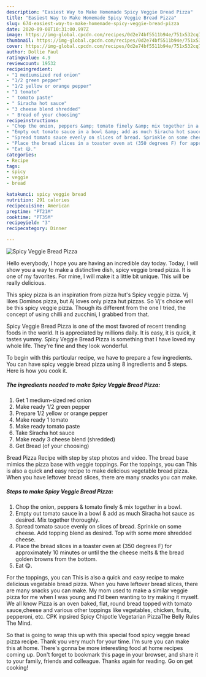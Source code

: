 ```yaml
---
description: "Easiest Way to Make Homemade Spicy Veggie Bread Pizza"
title: "Easiest Way to Make Homemade Spicy Veggie Bread Pizza"
slug: 674-easiest-way-to-make-homemade-spicy-veggie-bread-pizza
date: 2020-09-08T10:31:00.997Z
image: https://img-global.cpcdn.com/recipes/0d2e74bf5511b94e/751x532cq70/spicy-veggie-bread-pizza-recipe-main-photo.jpg
thumbnail: https://img-global.cpcdn.com/recipes/0d2e74bf5511b94e/751x532cq70/spicy-veggie-bread-pizza-recipe-main-photo.jpg
cover: https://img-global.cpcdn.com/recipes/0d2e74bf5511b94e/751x532cq70/spicy-veggie-bread-pizza-recipe-main-photo.jpg
author: Dollie Paul
ratingvalue: 4.9
reviewcount: 19532
recipeingredient:
- "1 mediumsized red onion"
- "1/2 green pepper"
- "1/2 yellow or orange pepper"
- "1 tomato"
- " tomato paste"
- " Siracha hot sauce"
- "3 cheese blend shredded"
- " Bread of your choosing"
recipeinstructions:
- "Chop the onion, peppers &amp; tomato finely &amp; mix together in a bowl."
- "Empty out tomato sauce in a bowl &amp; add as much Siracha hot sauce as desired. Mix together thoroughly."
- "Spread tomato sauce evenly on slices of bread. Sprinkle on some cheese. Add topping blend as desired. Top with some  more shredded cheese."
- "Place the bread slices in a toaster oven at (350 degrees F) for approximately 10 minutes or until the the cheese melts &amp; the bread golden browns from the bottom."
- "Eat 😋."
categories:
- Recipe
tags:
- spicy
- veggie
- bread

katakunci: spicy veggie bread 
nutrition: 291 calories
recipecuisine: American
preptime: "PT21M"
cooktime: "PT35M"
recipeyield: "3"
recipecategory: Dinner

---
```



![Spicy Veggie Bread Pizza](https://img-global.cpcdn.com/recipes/0d2e74bf5511b94e/751x532cq70/spicy-veggie-bread-pizza-recipe-main-photo.jpg)

Hello everybody, I hope you are having an incredible day today. Today, I will show you a way to make a distinctive dish, spicy veggie bread pizza. It is one of my favorites. For mine, I will make it a little bit unique. This will be really delicious.

This spicy pizza is an inspiration from pizza hut&#39;s Spicy veggie pizza. Vj likes Dominos pizza, but Aj loves only pizza hut pizzas. So Vj&#39;s choice will be this spicy veggie pizza. Though its different from the one I tried, the concept of using chilli and zucchini, I grabbed from that.

Spicy Veggie Bread Pizza is one of the most favored of recent trending foods in the world. It is appreciated by millions daily. It is easy, it is quick, it tastes yummy. Spicy Veggie Bread Pizza is something that I have loved my whole life. They're fine and they look wonderful.


To begin with this particular recipe, we have to prepare a few ingredients. You can have spicy veggie bread pizza using 8 ingredients and 5 steps. Here is how you cook it.

<!--inarticleads1-->

##### The ingredients needed to make Spicy Veggie Bread Pizza:

1. Get 1 medium-sized red onion
1. Make ready 1/2 green pepper
1. Prepare 1/2 yellow or orange pepper
1. Make ready 1 tomato
1. Make ready  tomato paste
1. Take  Siracha hot sauce
1. Make ready 3 cheese blend (shredded)
1. Get  Bread (of your choosing)


Bread Pizza Recipe with step by step photos and video. The bread base mimics the pizza base with veggie toppings. For the toppings, you can This is also a quick and easy recipe to make delicious vegetable bread pizza. When you have leftover bread slices, there are many snacks you can make. 

<!--inarticleads2-->

##### Steps to make Spicy Veggie Bread Pizza:

1. Chop the onion, peppers &amp; tomato finely &amp; mix together in a bowl.
1. Empty out tomato sauce in a bowl &amp; add as much Siracha hot sauce as desired. Mix together thoroughly.
1. Spread tomato sauce evenly on slices of bread. Sprinkle on some cheese. Add topping blend as desired. Top with some  more shredded cheese.
1. Place the bread slices in a toaster oven at (350 degrees F) for approximately 10 minutes or until the the cheese melts &amp; the bread golden browns from the bottom.
1. Eat 😋.


For the toppings, you can This is also a quick and easy recipe to make delicious vegetable bread pizza. When you have leftover bread slices, there are many snacks you can make. My mom used to make a similar veggie pizza for me when I was young and I&#39;d been wanting to try making it myself. We all know Pizza is an oven baked, flat, round bread topped with tomato sauce,cheese and various other toppings like vegetables, chicken, fruits, pepperoni, etc. CPK inpsired Spicy Chipotle Vegetarian PizzaThe Belly Rules The Mind. 

So that is going to wrap this up with this special food spicy veggie bread pizza recipe. Thank you very much for your time. I'm sure you can make this at home. There's gonna be more interesting food at home recipes coming up. Don't forget to bookmark this page in your browser, and share it to your family, friends and colleague. Thanks again for reading. Go on get cooking!
